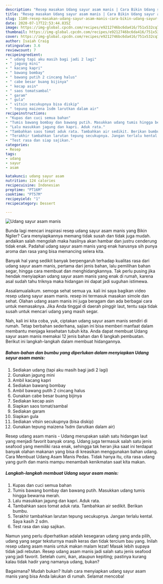 ```yaml
---
description: "Resep masakan Udang sayur asam manis | Cara Bikin Udang sayur asam manis Yang Enak Dan Mudah"
title: "Resep masakan Udang sayur asam manis | Cara Bikin Udang sayur asam manis Yang Enak Dan Mudah"
slug: 1180-resep-masakan-udang-sayur-asam-manis-cara-bikin-udang-sayur-asam-manis-yang-enak-dan-mudah
date: 2020-07-17T22:53:44.835Z
image: https://img-global.cpcdn.com/recipes/e9212746bc6da416/751x532cq70/udang-sayur-asam-manis-foto-resep-utama.jpg
thumbnail: https://img-global.cpcdn.com/recipes/e9212746bc6da416/751x532cq70/udang-sayur-asam-manis-foto-resep-utama.jpg
cover: https://img-global.cpcdn.com/recipes/e9212746bc6da416/751x532cq70/udang-sayur-asam-manis-foto-resep-utama.jpg
author: Isaiah Craig
ratingvalue: 3.6
reviewcount: 7
recipeingredient:
- " udang tapi aku masih bagi jadi 2 lagi"
- " jagung mini"
- " kacang kapri"
- " bawang bombay"
- " bawang putih 2 cincang halus"
- " cabe besar buang bijinya"
- " kecap asin"
- " saos tomatsambal"
- " garam"
- " gula"
- " vitsin secukupnya bisa diskip"
- " tepung maizena 1sdm larutkan dalam air"
recipeinstructions:
- "Kupas dan cuci semua bahan"
- "Tumis bawang bombay dan bawang putih. Masukkan udang tumis hingga bewarna merah."
- "Lalu masukkan jagung dan kapri. Aduk rata."
- "Tambahkan saos tomat aduk rata. Tambahkan air sedikit. Berikan bumbu."
- "Terakhir tambahkan larutan tepung secukupnya. Jangan terlalu kental. Saya kasih 2 sdm."
- "Test rasa dan siap sajikan."
categories:
- Resep
tags:
- udang
- sayur
- asam

katakunci: udang sayur asam 
nutrition: 124 calories
recipecuisine: Indonesian
preptime: "PT16M"
cooktime: "PT57M"
recipeyield: "1"
recipecategory: Dessert

---
```



![Udang sayur asam manis](https://img-global.cpcdn.com/recipes/e9212746bc6da416/751x532cq70/udang-sayur-asam-manis-foto-resep-utama.jpg)

Bunda lagi mencari inspirasi resep udang sayur asam manis yang Bikin Ngiler? Cara menyiapkannya memang tidak susah dan tidak juga mudah. andaikan salah mengolah maka hasilnya akan hambar dan justru cenderung tidak enak. Padahal udang sayur asam manis yang enak harusnya sih punya aroma dan rasa yang bisa memancing selera kita.

Banyak hal yang sedikit banyak berpengaruh terhadap kualitas rasa dari udang sayur asam manis, pertama dari jenis bahan, lalu pemilihan bahan segar, hingga cara membuat dan menghidangkannya. Tak perlu pusing jika hendak menyiapkan udang sayur asam manis yang enak di rumah, karena asal sudah tahu triknya maka hidangan ini dapat jadi suguhan istimewa.

Assalamualaikum. semoga sehat semua ya. kali ini saya bagikan video resep udang sayur asam manis. resep ini termasuk masakan simole dan sehat. Olahan udang asam manis ini juga beragam dan ada berbagai cara untuk memasaknya. Jika Anda tinggal di daerah pinggir laut, tentu saja tidak susah untuk mencari udang yang masih segar.


Nah, kali ini kita coba, yuk, ciptakan udang sayur asam manis sendiri di rumah. Tetap berbahan sederhana, sajian ini bisa memberi manfaat dalam membantu menjaga kesehatan tubuh kita. Anda dapat membuat Udang sayur asam manis memakai 12 jenis bahan dan 6 langkah pembuatan. Berikut ini langkah-langkah dalam membuat hidangannya.

<!--inarticleads1-->

##### Bahan-bahan dan bumbu yang diperlukan dalam menyiapkan Udang sayur asam manis:

1. Sediakan  udang (tapi aku masih bagi jadi 2 lagi)
1. Gunakan  jagung mini
1. Ambil  kacang kapri
1. Sediakan  bawang bombay
1. Ambil  bawang putih 2 cincang halus
1. Gunakan  cabe besar buang bijinya
1. Sediakan  kecap asin
1. Siapkan  saos tomat/sambal
1. Sediakan  garam
1. Siapkan  gula
1. Sediakan  vitsin secukupnya (bisa diskip)
1. Gunakan  tepung maizena 1sdm (larutkan dalam air)


Resep udang asam manis - Udang merupakan salah satu hidangan laut yang menjadi favorit banyak orang. Udang juga termasuk salah satu jenis seafood yang memiliki rasa enak, sehingga tak heran jika saat ini terdapat banyak olahan makanan yang bisa di kreasikan menggunakan bahan udang. Cara Membuat Udang Asam Manis Pedas. Tidak hanya itu, cita rasa udang yang gurih dan manis mampu menambah kenikmatan saat kita makan. 

<!--inarticleads2-->

##### Langkah-langkah membuat Udang sayur asam manis:

1. Kupas dan cuci semua bahan
1. Tumis bawang bombay dan bawang putih. Masukkan udang tumis hingga bewarna merah.
1. Lalu masukkan jagung dan kapri. Aduk rata.
1. Tambahkan saos tomat aduk rata. Tambahkan air sedikit. Berikan bumbu.
1. Terakhir tambahkan larutan tepung secukupnya. Jangan terlalu kental. Saya kasih 2 sdm.
1. Test rasa dan siap sajikan.


Namun yang perlu diperhatikan adalah kesegaran udang yang anda pilih, udang yang segar teksturnya masih keras dan tidak tercium bau yang. Inilah resep udang asam manis untuk makan malam lezat! Masak lebih supaya tidak jadi rebutan. Resep udang asam manis jadi salah satu jenis seafood yang jadi favorit. Setelah cumi, ikan, ataupun kepiting; pastinya kurang kalau tidak hadir yang namanya udang, bukan? 

Bagaimana? Mudah bukan? Itulah cara menyiapkan udang sayur asam manis yang bisa Anda lakukan di rumah. Selamat mencoba!
